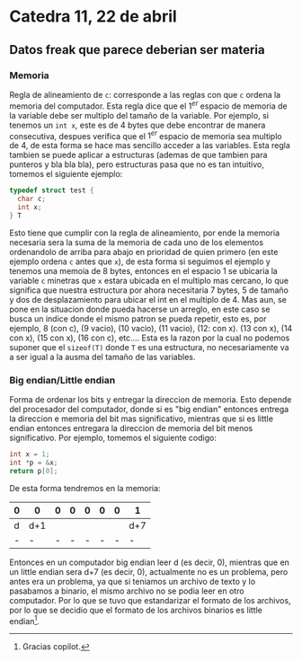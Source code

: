 # Catedra 11, 22 de abril 

##  Datos freak que parece deberian ser materia 

### Memoria 
Regla de alineamiento de `c`: corresponde a las reglas con que `c` ordena la memoria del computador. Esta regla dice que el $1^{er}$ espacio de memoria de la variable debe ser multiplo del tamaño de la variable. Por ejemplo, si tenemos un `int x`, este es de 4 bytes que debe encontrar de manera consecutiva, despues verifica que el $1^{er}$ espacio de memoria sea multiplo de 4, de esta forma se hace mas sencillo acceder a las variables. Esta regla tambien se puede aplicar a estructuras (ademas de que tambien para punteros y bla bla bla), pero estructuras pasa que no es tan intuitivo, tomemos el siguiente ejemplo:

``` c 
typedef struct test {
  char c;
  int x;
} T
```

Esto tiene que cumplir con la regla de alineamiento, por ende la memoria necesaria sera la suma de la memoria de cada uno de los elementos ordenandolo de arriba para abajo en prioridad de quien primero (en este ejemplo ordena `c` antes que `x`), de esta forma si seguimos el ejemplo y tenemos una memoia de 8 bytes, entonces en el espacio 1 se ubicaria la variable `c` minetras que `x` estara ubicada en el multiplo mas cercano, lo que significa que nuestra estructura por ahora necesitaria 7 bytes, 5 de tamaño y dos de desplazamiento para ubicar el int en el multiplo de 4. Mas aun, se pone en la situacion donde pueda hacerse un arreglo, en este caso se busca un indice donde el mismo patron se pueda repetir, esto es, por ejemplo, 8 (con c), (9 vacio), (10 vacio), (11 vacio), (12: con x). (13 con x), (14 con x), (15 con x), (16 con c), etc.... Esta es la razon por la cual no podemos suponer que el `sizeof(T)` donde `T` es una estructura, no necesariamente va a ser igual a la ausma del tamaño de las variables.

### Big endian/Little endian
Forma de ordenar los bits y entregar la direccion de memoria. Esto depende del procesador del computador, donde si es "big endian" entonces entrega la direccion e memoria del bit mas significativo, mientras que si es little endian entonces entregara la direccion de memoria del bit menos significativo. Por ejemplo, tomemos el siguiente codigo:

``` c 
int x = 1;
int *p = &x;
return p[0];
```

De esta forma tendremos en la memoria: 

| 0 | 0 | 0 | 0 | 0 | 0 | 0 | 1 |
| - | - | - | - | - | - | - | - |
| d | d+1 |   |   |   |   |    | d+7|
| - | - | - | - | - | - | - | - 

Entonces en un computador big endian leer d (es decir, 0), mientras que en un little endian sera d+7 (es decir, 0), actualmente no es un problema, pero antes era un problema, ya que si teniamos un archivo de texto y lo pasabamos a binario, el mismo archivo no se podia leer en otro computador. Por lo que se tuvo que estandarizar el formato de los archivos, por lo que se decidio que el formato de los archivos binarios es little endian[^1].




[^1]: Gracias copilot.

